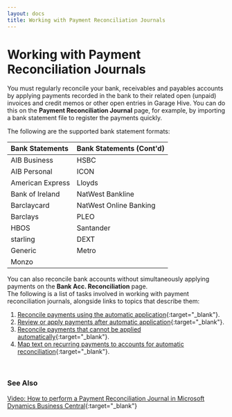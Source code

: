 ```yaml
---
layout: docs
title: Working with Payment Reconciliation Journals
---
```


# Working with Payment Reconciliation Journals 
You must regularly reconcile your bank, receivables and payables accounts by applying payments recorded in the bank to their related open (unpaid) invoices and credit memos or other open entries in Garage Hive. You can do this on the **Payment Reconciliation Journal** page, for example, by importing a bank statement file to register the payments quickly. <br>

The following are the supported bank statement formats:

| Bank Statements  | Bank Statements (Cont'd) |
| :--------------- | :----------------------- |
| AIB Business     | HSBC                     |
| AIB Personal     | ICON                     |
| American Express | Lloyds                   |
| Bank of Ireland  | NatWest Bankline         |
| Barclaycard      | NatWest Online Banking   |
| Barclays         | PLEO                     |
| HBOS             | Santander                |
| starling         | DEXT                     |
| Generic          | Metro                    |
| Monzo            |                          |


You can also reconcile bank accounts without simultaneously applying payments on the **Bank Acc. Reconciliation** page. <br>
The following is a list of tasks involved in working with payment reconciliation journals, alongside links to topics that describe them:
<br>

1. [Reconcile payments using the automatic application](garagehive-reconcile-payments-using-automatic-application.html){:target="_blank"}.
2. [Review or apply payments after automatic application](garagehive-review-or-apply-payments-after-automatic-application.html){:target="_blank"}.
3. [Reconcile payments that cannot be applied automatically](garagehive-reconcile-payments-that-cannot-be-applied-automatically.html){:target="_blank"}.
4. [Map text on recurring payments to accounts for automatic reconciliation](garagehive-map-text-on-recurring-payments-to-accounts-for-automatic-reconciliation.html){:target="_blank"}.

<br>

### **See Also**

[Video: How to perform a Payment Reconciliation Journal in Microsoft Dynamics Business Central](https://www.youtube.com/watch?v=WiAnm_VUQVQ){:target="_blank"}

